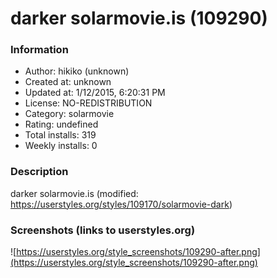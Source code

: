 # darker solarmovie.is (109290)

### Information
- Author: hikiko (unknown)
- Created at: unknown
- Updated at: 1/12/2015, 6:20:31 PM
- License: NO-REDISTRIBUTION
- Category: solarmovie
- Rating: undefined
- Total installs: 319
- Weekly installs: 0


### Description
darker solarmovie.is (modified: https://userstyles.org/styles/109170/solarmovie-dark)


### Screenshots (links to userstyles.org)
![https://userstyles.org/style_screenshots/109290-after.png](https://userstyles.org/style_screenshots/109290-after.png)


